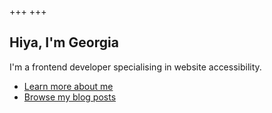 +++
+++
## Hiya, I'm Georgia

I'm a frontend developer specialising in website accessibility.

- [Learn more about me](./about)
- [Browse my blog posts](./blog/)